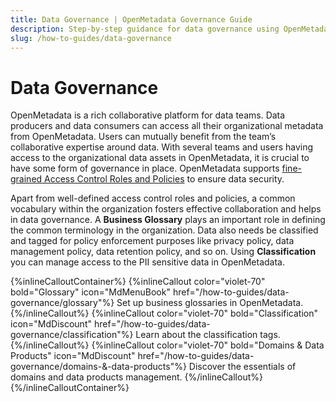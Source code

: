 ```yaml
---
title: Data Governance | OpenMetadata Governance Guide
description: Step-by-step guidance for data governance using OpenMetadata. Learn key actions, features, and best practices.
slug: /how-to-guides/data-governance
---
```


# Data Governance

OpenMetadata is a rich collaborative platform for data teams. Data producers and data consumers can access all their organizational metadata from OpenMetadata. Users can mutually benefit from the team’s collaborative expertise around data. With several teams and users having access to the organizational data assets in OpenMetadata, it is crucial to have some form of governance in place. OpenMetadata supports [fine-grained Access Control Roles and Policies](/how-to-guides/admin-guide/roles-policies) to ensure data security.

Apart from well-defined access control roles and policies, a common vocabulary within the organization fosters effective collaboration and helps in data governance. A **Business Glossary** plays an important role in defining the common terminology in the organization. Data also needs be classified and tagged for policy enforcement purposes like privacy policy, data management policy, data retention policy, and so on. Using **Classification** you can manage access to the PII sensitive data in OpenMetadata.

{%inlineCalloutContainer%}
 {%inlineCallout
  color="violet-70"
  bold="Glossary"
  icon="MdMenuBook"
  href="/how-to-guides/data-governance/glossary"%}
  Set up business glossaries in OpenMetadata.
 {%/inlineCallout%}
 {%inlineCallout
  color="violet-70"
  bold="Classification"
  icon="MdDiscount"
  href="/how-to-guides/data-governance/classification"%}
  Learn about the classification tags.
 {%/inlineCallout%}
 {%inlineCallout
  color="violet-70"
  bold="Domains & Data Products"
  icon="MdDiscount"
  href="/how-to-guides/data-governance/domains-&-data-products"%}
  Discover the essentials of domains and data products management.
 {%/inlineCallout%}
{%/inlineCalloutContainer%}

